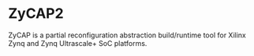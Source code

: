 # ZyCAP2

ZyCAP is a partial reconfiguration abstraction build/runtime tool for Xilinx Zynq and Zynq Ultrascale+ SoC platforms.
